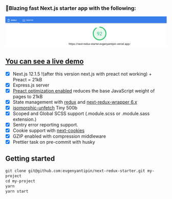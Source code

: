 ### 🚀Blazing fast Next.js starter app with the following:

![Screenshot](pagespeed-insights.png)

## [You can see a live demo](https://nextjs-starter-gamma.vercel.app/)
- [x] Next.js 12.1.5 !(after this version next.js with preact not working) + Preact = 21kB
- [x] Express.js server
- [x] [Preact optimization enabled](https://github.com/developit/nextjs-preact-demo) reduces the base JavaScript weight of pages to 21kB
- [x] State management with [redux](https://github.com/reactjs/redux) and [next-redux-wrapper 6.x](https://github.com/kirill-konshin/next-redux-wrapper)
- [x] [isomorphic-unfetch](https://github.com/developit/unfetch) Tiny 500b
- [x] Scoped and Global SCSS support (.module.scss or .module.sass extension.)
- [x] Sentry error reporting support.
- [x] Cookie support with [next-cookies](https://github.com/matthewmueller/next-cookies)
- [x] GZIP enabled with compression middleware
- [x] Prettier task on pre-commit with husky
## Getting started
```
git clone git@github.com:evgenyantipin/next-redux-starter.git my-project
cd my-project
yarn
yarn start
```
